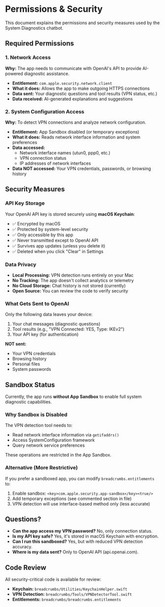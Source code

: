 # Permissions & Security

This document explains the permissions and security measures used by the System Diagnostics chatbot.

## Required Permissions

### 1. Network Access
**Why:** The app needs to communicate with OpenAI's API to provide AI-powered diagnostic assistance.

- **Entitlement:** `com.apple.security.network.client`
- **What it does:** Allows the app to make outgoing HTTPS connections
- **Data sent:** Your diagnostic questions and tool results (VPN status, etc.)
- **Data received:** AI-generated explanations and suggestions

### 2. System Configuration Access
**Why:** To detect VPN connections and analyze network configuration.

- **Entitlement:** App Sandbox disabled (or temporary exceptions)
- **What it does:** Reads network interface information and system preferences
- **Data accessed:**
  - Network interface names (utun0, ppp0, etc.)
  - VPN connection status
  - IP addresses of network interfaces
- **Data NOT accessed:** Your VPN credentials, passwords, or browsing history

## Security Measures

### API Key Storage
Your OpenAI API key is stored securely using **macOS Keychain**:
- ✅ Encrypted by macOS
- ✅ Protected by system-level security
- ✅ Only accessible by this app
- ✅ Never transmitted except to OpenAI API
- ✅ Survives app updates (unless you delete it)
- ✅ Deleted when you click "Clear" in Settings

### Data Privacy
- **Local Processing:** VPN detection runs entirely on your Mac
- **No Tracking:** The app doesn't collect analytics or telemetry
- **No Cloud Storage:** Chat history is not stored (currently)
- **Open Source:** You can review the code to verify security

### What Gets Sent to OpenAI
Only the following data leaves your device:
1. Your chat messages (diagnostic questions)
2. Tool results (e.g., "VPN Connected: YES, Type: IKEv2")
3. Your API key (for authentication)

**NOT sent:**
- Your VPN credentials
- Browsing history
- Personal files
- System passwords

## Sandbox Status

Currently, the app runs **without App Sandbox** to enable full system diagnostic capabilities.

### Why Sandbox is Disabled
The VPN detection tool needs to:
- Read network interface information via `getifaddrs()`
- Access SystemConfiguration framework
- Query network service preferences

These operations are restricted in the App Sandbox.

### Alternative (More Restrictive)
If you prefer a sandboxed app, you can modify `breadcrumbs.entitlements` to:
1. Enable sandbox: `<key>com.apple.security.app-sandbox</key><true/>`
2. Add temporary exceptions (see commented section in file)
3. VPN detection will use interface-based method only (less accurate)

## Questions?

- **Can the app access my VPN password?** No, only connection status.
- **Is my API key safe?** Yes, it's stored in macOS Keychain with encryption.
- **Can I run this sandboxed?** Yes, but with reduced VPN detection accuracy.
- **Where is my data sent?** Only to OpenAI API (api.openai.com).

## Code Review
All security-critical code is available for review:
- **Keychain:** `breadcrumbs/Utilities/KeychainHelper.swift`
- **VPN Detection:** `breadcrumbs/Tools/VPNDetectorTool.swift`
- **Entitlements:** `breadcrumbs/breadcrumbs.entitlements`
